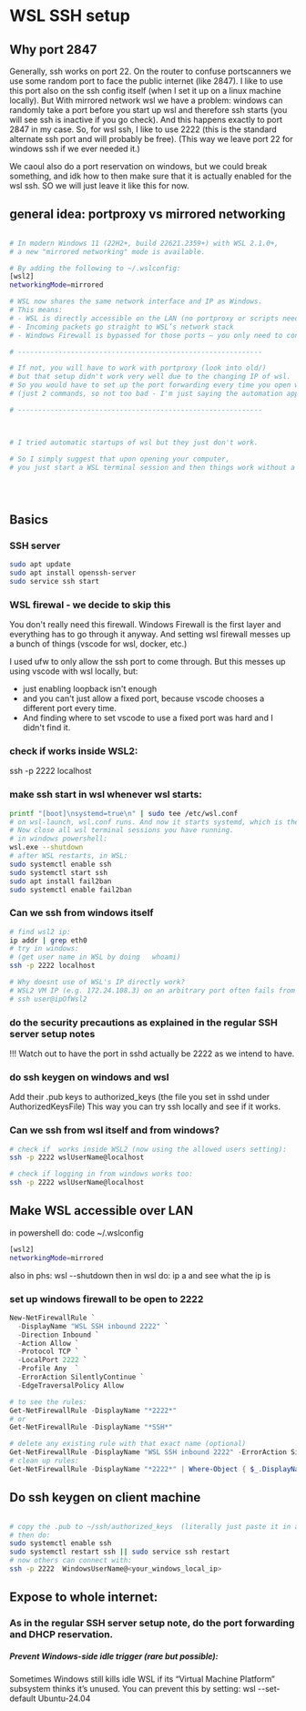 


# WSL SSH setup

## Why port 2847

Generally, ssh works on port 22.
On the router to confuse portscanners we use some random port to face the public internet (like 2847).
I like to use this port also on the ssh config itself (when I set it up on a linux machine locally).
But
With mirrored network wsl we have a problem:
windows can randomly take a port before you start up wsl and therefore ssh starts (you will see ssh is inactive if you go check).
And this happens exactly to port 2847 in my case.
So, for wsl ssh, I like to use 2222 (this is the standard alternate ssh port and will probably be free).
(This way we leave port 22 for windows ssh if we ever needed it.)

We caoul also do a port reservation on windows, but we could break something, and idk how to then make sure that it is actually enabled for the wsl ssh.
SO we will just leave it like this for now.



## general idea: portproxy vs mirrored networking

```sh

# In modern Windows 11 (22H2+, build 22621.2359+) with WSL 2.1.0+,
# a new "mirrored networking" mode is available.

# By adding the following to ~/.wslconfig:
[wsl2]
networkingMode=mirrored

# WSL now shares the same network interface and IP as Windows.
# This means:
# - WSL is directly accessible on the LAN (no portproxy or scripts needed)
# - Incoming packets go straight to WSL’s network stack
# - Windows Firewall is bypassed for those ports — you only need to configure ufw inside WSL

# ------------------------------------------------------------

# If not, you will have to work with portproxy (look into old/) 
# but that setup didn't work very well due to the changing IP of wsl.
# So you would have to set up the port forwarding every time you open wsl for ssh 
# (just 2 commands, so not too bad - I'm just saying the automation approach didn't work)

# ------------------------------------------------------------



# I tried automatic startups of wsl but they just don't work.

# So I simply suggest that upon opening your computer,
# you just start a WSL terminal session and then things work without a problem.





```

## Basics

### SSH server
```sh
sudo apt update
sudo apt install openssh-server
sudo service ssh start
```

### WSL firewal - we decide to skip this

You don't really need this firewall.
Windows Firewall is the first layer and everything has to go through it anyway.
And setting wsl firewall messes up a bunch of things (vscode for wsl, docker, etc.)

I used ufw to only allow the ssh port to come through.
But this messes up using vscode with wsl locally, but:
- just enabling loopback isn't enough
- and you can't just allow a fixed port, because vscode chooses a different port every time. 
- And finding where to set vscode to use a fixed port was hard and I didn't find it. 


### check if works inside WSL2:
ssh -p 2222 localhost


### make ssh start in wsl whenever wsl starts:
```sh
printf "[boot]\nsystemd=true\n" | sudo tee /etc/wsl.conf
# on wsl-launch, wsl.conf runs. And now it starts systemd, which is the linux system for background services, which runs whatever is enabled.
# Now close all wsl terminal sessions you have running.
# in windows powershell:
wsl.exe --shutdown
# after WSL restarts, in WSL:
sudo systemctl enable ssh
sudo systemctl start ssh
sudo apt install fail2ban
sudo systemctl enable fail2ban
```



### Can we ssh from windows itself
```sh
# find wsl2 ip:
ip addr | grep eth0
# try in windows:
# (get user name in WSL by doing   whoami)
ssh -p 2222 localhost

# Why doesnt use of WSL's IP directly work?
# WSL2 VM IP (e.g. 172.24.108.3) on an arbitrary port often fails from Windows due to the Hyper-V/WSL virtual switch firewall 
# ssh user@ipOfWsl2
```









### do the security precautions as explained in the regular SSH server setup notes

!!! Watch out to have the port in sshd actually be 2222 as we intend to have. 







### do ssh keygen on windows and wsl
Add their .pub keys to authorized_keys (the file you set in sshd under AuthorizedKeysFile)
This way you can try ssh locally and see if it works. 












### Can we ssh from wsl itself and from windows?

```sh
# check if  works inside WSL2 (now using the allowed users setting):
ssh -p 2222 wslUserName@localhost

# check if logging in from windows works too:
ssh -p 2222 wslUserName@localhost
```



## Make WSL accessible over LAN
in powershell do:
code ~/.wslconfig
```sh
[wsl2]
networkingMode=mirrored
```
also in phs:
wsl --shutdown
then in wsl do:
ip a
and see what the ip is




### set up windows firewall to be open to 2222
```powershell
New-NetFirewallRule `
  -DisplayName "WSL SSH inbound 2222" `
  -Direction Inbound `
  -Action Allow `
  -Protocol TCP `
  -LocalPort 2222 `
  -Profile Any  `
  -ErrorAction SilentlyContinue `
  -EdgeTraversalPolicy Allow 

# to see the rules:
Get-NetFirewallRule -DisplayName "*2222*"
# or
Get-NetFirewallRule -DisplayName "*SSH*"

# delete any existing rule with that exact name (optional)
Get-NetFirewallRule -DisplayName "WSL SSH inbound 2222" -ErrorAction SilentlyContinue | Remove-NetFirewallRule
# clean up rules:
Get-NetFirewallRule -DisplayName "*2222*" | Where-Object { $_.DisplayName -ne "WSL SSH 2222" } | Remove-NetFirewallRule
```








## Do ssh keygen on client machine
```sh

# copy the .pub to ~/ssh/authorized_keys  (literally just paste it in as a line)
# then do:
sudo systemctl enable ssh
sudo systemctl restart ssh || sudo service ssh restart
# now others can connect with:
ssh -p 2222  WindowsUserName@<your_windows_local_ip>

```




## Expose to whole internet:

### As in the regular SSH server setup note, do the port forwarding and DHCP reservation.






##### Prevent Windows-side idle trigger (rare but possible):
Sometimes Windows still kills idle WSL if its “Virtual Machine Platform” subsystem thinks it’s unused.
You can prevent this by setting:
wsl --set-default Ubuntu-24.04






